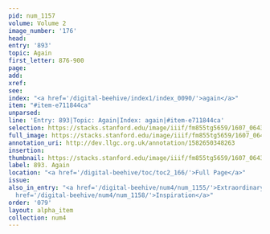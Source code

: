 ```yaml
---
pid: num_1157
volume: Volume 2
image_number: '176'
head:
entry: '893'
topic: Again
first_letter: 876-900
page:
add:
xref:
see:
index: "<a href='/digital-beehive/index1/index_0090/'>again</a>"
item: "#item-e711844ca"
unparsed:
line: 'Entry: 893|Topic: Again|Index: again|#item-e711844ca'
selection: https://stacks.stanford.edu/image/iiif/fm855tg5659/1607_0643/953,2776,2882,340/full/0/default.jpg
full_image: https://stacks.stanford.edu/image/iiif/fm855tg5659/1607_0643/full/full/0/default.jpg
annotation_uri: http://dev.llgc.org.uk/annotation/1582650348263
insertion:
thumbnail: https://stacks.stanford.edu/image/iiif/fm855tg5659/1607_0643/953,2776,600,180/250,/0/default.jpg
label: 893. Again
location: "<a href='/digital-beehive/toc/toc2_166/'>Full Page</a>"
issue:
also_in_entry: "<a href='/digital-beehive/num4/num_1155/'>Extraordinary</a>|<a href='/digital-beehive/num4/num_1156/'>Directly</a>|<a
  href='/digital-beehive/num4/num_1158/'>Inspiration</a>"
order: '079'
layout: alpha_item
collection: num4
---
```

